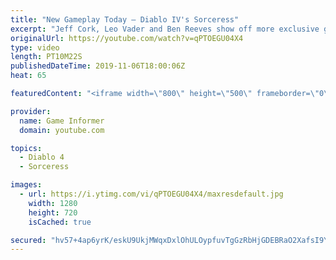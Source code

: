 ```yaml
---
title: "New Gameplay Today – Diablo IV's Sorceress"
excerpt: "Jeff Cork, Leo Vader and Ben Reeves show off more exclusive gameplay of Diablo IV, which can be viewed without commentary at ..."
originalUrl: https://youtube.com/watch?v=qPTOEGU04X4
type: video
length: PT10M22S
publishedDateTime: 2019-11-06T18:00:06Z
heat: 65

featuredContent: "<iframe width=\"800\" height=\"500\" frameborder=\"0\" src=\"https://www.youtube.com/embed/qPTOEGU04X4\" allow=\"accelerometer; autoplay; encrypted-media; gyroscope; picture-in-picture\" allowfullscreen></iframe>"

provider:
  name: Game Informer
  domain: youtube.com

topics:
  - Diablo 4
  - Sorceress

images:
  - url: https://i.ytimg.com/vi/qPTOEGU04X4/maxresdefault.jpg
    width: 1280
    height: 720
    isCached: true

secured: "hv57+4ap6yrK/eskU9UkjMWqxDxlOhULOypfuvTgGzRbHjGDEBRaO2XafsI9Y7M84KDqkXrbeXVXlTKzEgzhLhAd1s+IIxAWmAcdURtPEw8zciihSAsuPlnBkqNO8Nb1sgPlu5ZrRknnnLM3s27xIDViLatNlA9Erg6S/Y3DH84mFYIMNnI+IGcpJR3BEDCLevqVHBJ/AONK4AR7x5IK7RJBVWPZV+9g6+GWUX2k+AzjlPQ3Ey8THB0KVpUqIJXiNj8tT4Ki/+yMaA9GPyR1iERTlv3itafscQIIXemNfMex1jlkeTFiWv08Skjm4fvYb3obJUbYOR5vuqHPKwACeOEY4YxQIrGLUxgNWa9KmATCKk8n8XFvhBxVP5oVGE3sVU3PWamEf6is8bBfHaOr/U9WVMIjQt02pX+sd1CcP9mvMZlTT8fzbvpDhUv6zgt/;fjXLOr4XYH47FTvWqtUizw=="
---
```


